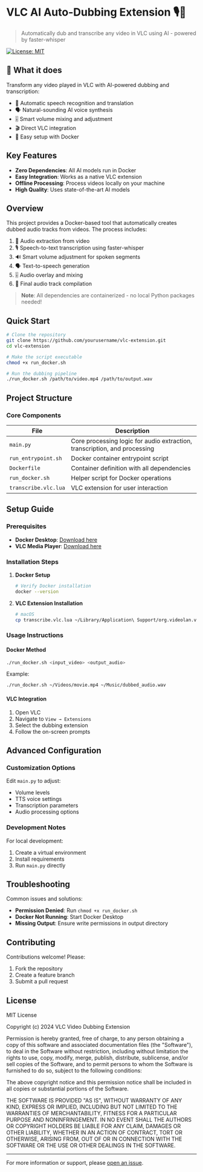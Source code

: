 # VLC AI Auto-Dubbing Extension 🎙️🔄

> Automatically dub and transcribe any video in VLC using AI - powered by faster-whisper

[![License: MIT](https://img.shields.io/badge/License-MIT-yellow.svg)](https://opensource.org/licenses/MIT)

## 🎯 What it does

Transform any video played in VLC with AI-powered dubbing and transcription:
- 🤖 Automatic speech recognition and translation
- 🗣️ Natural-sounding AI voice synthesis
- 🎚️ Smart volume mixing and adjustment
- 🎬 Direct VLC integration
- 🐳 Easy setup with Docker

## Key Features

- **Zero Dependencies**: All AI models run in Docker
- **Easy Integration**: Works as a native VLC extension
- **Offline Processing**: Process videos locally on your machine
- **High Quality**: Uses state-of-the-art AI models

## Overview

This project provides a Docker-based tool that automatically creates dubbed audio tracks from videos. The process includes:

1. 🎵 Audio extraction from video
2. 🎙️ Speech-to-text transcription using faster-whisper
3. 🔊 Smart volume adjustment for spoken segments
4. 🗣️ Text-to-speech generation
5. 🎚️ Audio overlay and mixing
6. 🎼 Final audio track compilation

> **Note**: All dependencies are containerized - no local Python packages needed!

## Quick Start

```bash
# Clone the repository
git clone https://github.com/yourusername/vlc-extension.git
cd vlc-extension

# Make the script executable
chmod +x run_docker.sh

# Run the dubbing pipeline
./run_docker.sh /path/to/video.mp4 /path/to/output.wav
```

## Project Structure

### Core Components

| File | Description |
|------|-------------|
| `main.py` | Core processing logic for audio extraction, transcription, and processing |
| `run_entrypoint.sh` | Docker container entrypoint script |
| `Dockerfile` | Container definition with all dependencies |
| `run_docker.sh` | Helper script for Docker operations |
| `transcribe.vlc.lua` | VLC extension for user interaction |

## Setup Guide

### Prerequisites

- **Docker Desktop**: [Download here](https://www.docker.com/products/docker-desktop)
- **VLC Media Player**: [Download here](https://www.videolan.org/vlc/)

### Installation Steps

1. **Docker Setup**
   ```bash
   # Verify Docker installation
   docker --version
   ```

2. **VLC Extension Installation**
   ```bash
   # macOS
   cp transcribe.vlc.lua ~/Library/Application\ Support/org.videolan.vlc/lua/extensions/
   ```

### Usage Instructions

#### Docker Method
```bash
./run_docker.sh <input_video> <output_audio>
```

Example:
```bash
./run_docker.sh ~/Videos/movie.mp4 ~/Music/dubbed_audio.wav
```

#### VLC Integration

1. Open VLC
2. Navigate to `View → Extensions`
3. Select the dubbing extension
4. Follow the on-screen prompts

## Advanced Configuration

### Customization Options

Edit `main.py` to adjust:
- Volume levels
- TTS voice settings
- Transcription parameters
- Audio processing options

### Development Notes

For local development:
1. Create a virtual environment
2. Install requirements
3. Run `main.py` directly

## Troubleshooting

Common issues and solutions:

- **Permission Denied**: Run `chmod +x run_docker.sh`
- **Docker Not Running**: Start Docker Desktop
- **Missing Output**: Ensure write permissions in output directory

## Contributing

Contributions welcome! Please:
1. Fork the repository
2. Create a feature branch
3. Submit a pull request

## License

MIT License

Copyright (c) 2024 VLC Video Dubbing Extension

Permission is hereby granted, free of charge, to any person obtaining a copy
of this software and associated documentation files (the "Software"), to deal
in the Software without restriction, including without limitation the rights
to use, copy, modify, merge, publish, distribute, sublicense, and/or sell
copies of the Software, and to permit persons to whom the Software is
furnished to do so, subject to the following conditions:

The above copyright notice and this permission notice shall be included in all
copies or substantial portions of the Software.

THE SOFTWARE IS PROVIDED "AS IS", WITHOUT WARRANTY OF ANY KIND, EXPRESS OR
IMPLIED, INCLUDING BUT NOT LIMITED TO THE WARRANTIES OF MERCHANTABILITY,
FITNESS FOR A PARTICULAR PURPOSE AND NONINFRINGEMENT. IN NO EVENT SHALL THE
AUTHORS OR COPYRIGHT HOLDERS BE LIABLE FOR ANY CLAIM, DAMAGES OR OTHER
LIABILITY, WHETHER IN AN ACTION OF CONTRACT, TORT OR OTHERWISE, ARISING FROM,
OUT OF OR IN CONNECTION WITH THE SOFTWARE OR THE USE OR OTHER DEALINGS IN THE
SOFTWARE.

---

For more information or support, please [open an issue](https://github.com/ultrainstinct0x/vlc-extension/issues).
